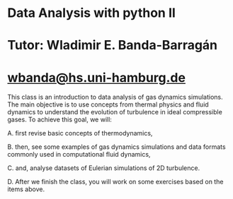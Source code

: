 # Data Analysis with python II

# Tutor: Wladimir E. Banda-Barragán
# wbanda@hs.uni-hamburg.de

This class is an introduction to data analysis of gas dynamics simulations. The main objective is to use concepts from thermal physics and fluid dynamics to understand the evolution of turbulence in ideal compressible gases. To achieve this goal, we will:

A. first revise basic concepts of thermodynamics,


B. then, see some examples of gas dynamics simulations and data formats commonly used in computational fluid dynamics,


C. and, analyse datasets of Eulerian simulations of 2D turbulence.


D. After we finish the class, you will work on some exercises based on the items above.
